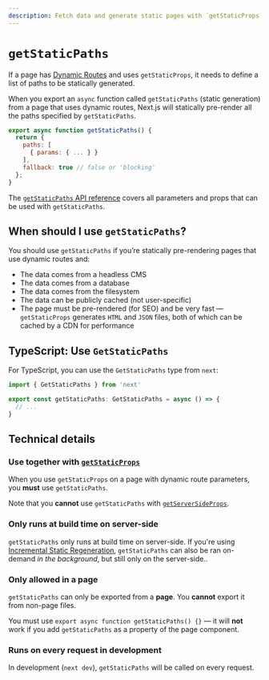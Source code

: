 ```yaml
---
description: Fetch data and generate static pages with `getStaticProps`. Learn more about this API for data fetching in Next.js.
---
```


# `getStaticPaths`

If a page has [Dynamic Routes](/docs/routing/dynamic-routes.md) and uses `getStaticProps`, it needs to define a list of paths to be statically generated.

When you export an `async` function called `getStaticPaths` (static generation) from a page that uses dynamic routes, Next.js will statically pre-render all the paths specified by `getStaticPaths`.

```jsx
export async function getStaticPaths() {
  return {
    paths: [
      { params: { ... } }
    ],
    fallback: true // false or 'blocking'
  };
}
```

The [`getStaticPaths` API reference](/docs/api-reference/data-fetching/getStaticPaths.md) covers all parameters and props that can be used with `getStaticPaths`.

## When should I use `getStaticPaths`?

You should use `getStaticPaths` if you’re statically pre-rendering pages that use dynamic routes and:

- The data comes from a headless CMS
- The data comes from a database
- The data comes from the filesystem
- The data can be publicly cached (not user-specific)
- The page must be pre-rendered (for SEO) and be very fast — `getStaticProps` generates `HTML` and `JSON` files, both of which can be cached by a CDN for performance

## TypeScript: Use `GetStaticPaths`

For TypeScript, you can use the `GetStaticPaths` type from `next`:

```ts
import { GetStaticPaths } from 'next'

export const getStaticPaths: GetStaticPaths = async () => {
  // ...
}
```

## Technical details

### Use together with [`getStaticProps`](/docs/basic-features/data-fetching/getStaticProps.md)

When you use `getStaticProps` on a page with dynamic route parameters, you **must** use `getStaticPaths`.

Note that you **cannot** use `getStaticPaths` with [`getServerSideProps`](/docs/basic-features/data-fetching/getServerSideProps.md).

### Only runs at build time on server-side

`getStaticPaths` only runs at build time on server-side. If you're using [Incremental Static Regeneration](/docs/basic-features/data-fetching/incremental-static-regeneration.md), `getStaticPaths` can also be ran on-demand _in the background_, but still only on the server-side..

### Only allowed in a page

`getStaticPaths` can only be exported from a **page**. You **cannot** export it from non-page files.

You must use `export async function getStaticPaths() {}` — it will **not** work if you add `getStaticPaths` as a property of the page component.

### Runs on every request in development

In development (`next dev`), `getStaticPaths` will be called on every request.
